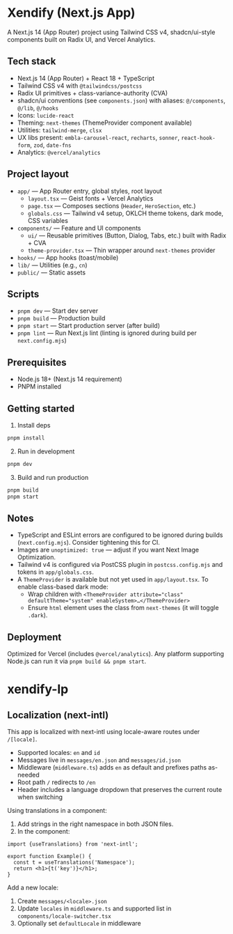 # Xendify (Next.js App)

A Next.js 14 (App Router) project using Tailwind CSS v4, shadcn/ui-style components built on Radix UI, and Vercel Analytics.

## Tech stack

- Next.js 14 (App Router) + React 18 + TypeScript
- Tailwind CSS v4 with `@tailwindcss/postcss`
- Radix UI primitives + class-variance-authority (CVA)
- shadcn/ui conventions (see `components.json`) with aliases: `@/components`, `@/lib`, `@/hooks`
- Icons: `lucide-react`
- Theming: `next-themes` (ThemeProvider component available)
- Utilities: `tailwind-merge`, `clsx`
- UX libs present: `embla-carousel-react`, `recharts`, `sonner`, `react-hook-form`, `zod`, `date-fns`
- Analytics: `@vercel/analytics`

## Project layout

- `app/` — App Router entry, global styles, root layout
  - `layout.tsx` — Geist fonts + Vercel Analytics
  - `page.tsx` — Composes sections (`Header`, `HeroSection`, etc.)
  - `globals.css` — Tailwind v4 setup, OKLCH theme tokens, dark mode, CSS variables
- `components/` — Feature and UI components
  - `ui/` — Reusable primitives (Button, Dialog, Tabs, etc.) built with Radix + CVA
  - `theme-provider.tsx` — Thin wrapper around `next-themes` provider
- `hooks/` — App hooks (toast/mobile)
- `lib/` — Utilities (e.g., `cn`)
- `public/` — Static assets

## Scripts

- `pnpm dev` — Start dev server
- `pnpm build` — Production build
- `pnpm start` — Start production server (after build)
- `pnpm lint` — Run Next.js lint (linting is ignored during build per `next.config.mjs`)

## Prerequisites

- Node.js 18+ (Next.js 14 requirement)
- PNPM installed

## Getting started

1. Install deps

```bash
pnpm install
```

2. Run in development

```bash
pnpm dev
```

3. Build and run production

```bash
pnpm build
pnpm start
```

## Notes

- TypeScript and ESLint errors are configured to be ignored during builds (`next.config.mjs`). Consider tightening this for CI.
- Images are `unoptimized: true` — adjust if you want Next Image Optimization.
- Tailwind v4 is configured via PostCSS plugin in `postcss.config.mjs` and tokens in `app/globals.css`.
- A `ThemeProvider` is available but not yet used in `app/layout.tsx`. To enable class-based dark mode:
  - Wrap children with `<ThemeProvider attribute="class" defaultTheme="system" enableSystem>…</ThemeProvider>`
  - Ensure `html` element uses the class from `next-themes` (it will toggle `.dark`).

## Deployment

Optimized for Vercel (includes `@vercel/analytics`). Any platform supporting Node.js can run it via `pnpm build && pnpm start`.
# xendify-lp

## Localization (next-intl)

This app is localized with next-intl using locale-aware routes under `/[locale]`.

- Supported locales: `en` and `id`
- Messages live in `messages/en.json` and `messages/id.json`
- Middleware (`middleware.ts`) adds `en` as default and prefixes paths as-needed
- Root path `/` redirects to `/en`
- Header includes a language dropdown that preserves the current route when switching

Using translations in a component:

1. Add strings in the right namespace in both JSON files.
2. In the component:

```tsx
import {useTranslations} from 'next-intl';

export function Example() {
  const t = useTranslations('Namespace');
  return <h1>{t('key')}</h1>;
}
```

Add a new locale:

1. Create `messages/<locale>.json`
2. Update `locales` in `middleware.ts` and supported list in `components/locale-switcher.tsx`
3. Optionally set `defaultLocale` in middleware
